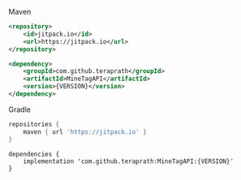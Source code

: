 Maven
````xml
<repository>
    <id>jitpack.io</id>
    <url>https://jitpack.io</url>
</repository>
````

````xml
<dependency>
    <groupId>com.github.teraprath</groupId>
    <artifactId>MineTagAPI</artifactId>
    <version>{VERSION}</version>
</dependency>
````

Gradle
````groovy
repositories {
    maven { url 'https://jitpack.io' }
}
````
````
dependencies {
    implementation 'com.github.teraprath:MineTagAPI:{VERSION}'
}
````
